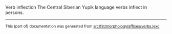 Verb inflection
The Central Siberian Yupik language verbs inflect in persons.

* * *

<small>This (part of) documentation was generated from [src/fst/morphology/affixes/verbs.lexc](https://github.com/giellalt/lang-ess/blob/main/src/fst/morphology/affixes/verbs.lexc)</small>
